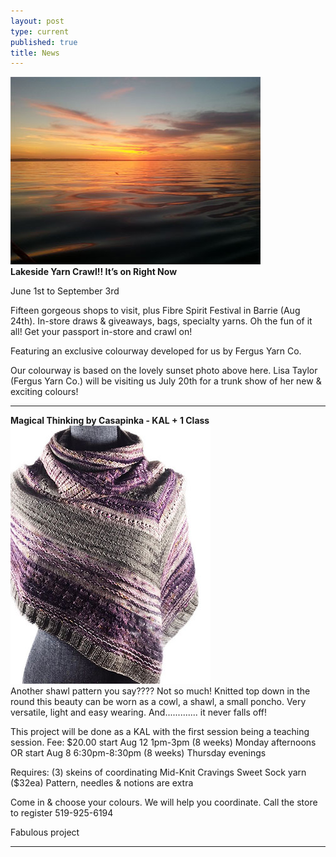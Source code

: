 ```yaml
---
layout: post
type: current
published: true
title: News
---
```


<img src="/img/lakeside.jpg"><br />
<strong>Lakeside Yarn Crawl!! It’s on Right Now</strong>
 
June 1st to September 3rd

Fifteen gorgeous shops to visit, plus Fibre Spirit Festival in Barrie (Aug 24th). In-store draws & giveaways, bags, specialty yarns. Oh the fun of it all! Get your passport in-store and crawl on!

Featuring an exclusive colourway developed for us by Fergus Yarn Co.
 
Our colourway is based on the lovely sunset photo above here. Lisa Taylor (Fergus Yarn Co.) will be visiting us July 20th for a trunk show of her new & exciting colours! 

<hr />

<strong>Magical Thinking by Casapinka - KAL + 1 Class</strong> <br />
<img src="/img/magical.jpg"><br />
Another shawl pattern you say????
Not so much!  Knitted top down in the round this beauty can be worn as a cowl, a shawl, a small poncho. Very versatile, light and easy wearing.
And............. it never falls off!

This project will be done as a KAL with the first session being a teaching session. 
Fee:   $20.00 
start Aug 12  1pm-3pm  (8 weeks) Monday afternoons
OR
start Aug 8  6:30pm-8:30pm (8 weeks) Thursday evenings

Requires:
(3) skeins of coordinating Mid-Knit Cravings Sweet Sock yarn ($32ea)
Pattern, needles & notions are extra

Come in & choose your colours. We will help you coordinate.
Call the store to register  519-925-6194

Fabulous project

<hr />
